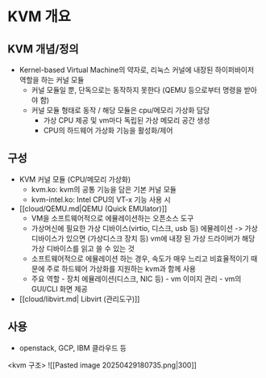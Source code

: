 # KVM 개요
## KVM 개념/정의
- Kernel-based Virtual Machine의 약자로, 리눅스 커널에 내장된 하이퍼바이저 역할을 하는 커널 모듈
	- 커널 모듈일 뿐, 단독으로는 동작하지 못한다 (QEMU 등으로부터 명령을 받아야 함)
	- 커널 모듈 형태로 동작 /  해당 모듈은 cpu/메모리 가상화 담당
		- 가상 CPU 제공 및 vm마다 독립된 가상 메모리 공간 생성
		- CPU의 하드웨어 가상화 기능을 활성화/제어
## 구성
- KVM 커널 모듈 (CPU/메모리 가상화)
	- kvm.ko: kvm의 공통 기능을 담은 기본 커널 모듈
	- kvm-intel.ko: Intel CPU의 VT-x 기능 사용 시
- [[cloud/QEMU.md|QEMU (Quick EMUlator)]]
	- VM을 소프트웨어적으로 에뮬레이션하는 오픈소스 도구
	- 가상머신에 필요한 가상 디바이스(virtio, 디스크, usb  등) 에뮬레이션
	 -> 가상 디바이스가 있으면 (가상디스크 장치 등) vm에 내장 된 가상 드라이버가 해당 가상 디바이스를 읽고 쓸 수 있는 것 
	- 소프트웨어적으로 에뮬레이션 하는 경우, 속도가 매우 느리고 비효율적이기 때문에 주로 하드웨어 가상화를 지원하는 kvm과 함께 사용
	- 주요 역할
			- 장치 에뮬레이션(디스크, NIC 등)
			- vm 이미지 관리
			- vm의 GUI/CLI 화면 제공
- [[cloud/libvirt.md| Libvirt (관리도구)]]
## 사용
- openstack, GCP, IBM 클라우드 등

<kvm 구조>
![[Pasted image 20250429180735.png|300]]
